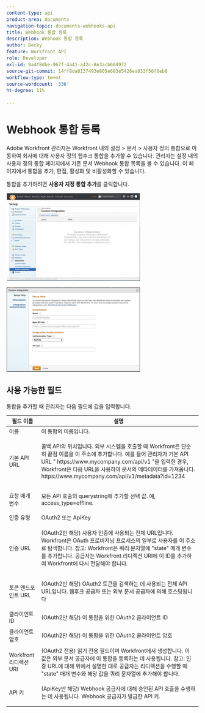 ```yaml
---
content-type: api
product-area: documents
navigation-topic: documents-webhooks-api
title: Webhook 통합 등록
description: Webhook 통합 등록
author: Becky
feature: Workfront API
role: Developer
exl-id: 9a4f8dbe-967f-4a41-a42c-8e3acb604972
source-git-commit: 14ff8da8137493e805e683e5426ea933f56f8eb8
workflow-type: tm+mt
source-wordcount: '336'
ht-degree: 11%

---
```



# Webhook 통합 등록

Adobe Workfront 관리자는 Workfront 내의 설정 > 문서 > 사용자 정의 통합으로 이동하여 회사에 대해 사용자 정의 웹후크 통합을 추가할 수 있습니다. 관리자는 설정 내의 사용자 정의 통합 페이지에서 기존 문서 Webhook 통합 목록을 볼 수 있습니다. 이 페이지에서 통합을 추가, 편집, 활성화 및 비활성화할 수 있습니다.

통합을 추가하려면 **사용자 지정 통합 추가**&#x200B;를 클릭합니다.

![](assets/webhooks-integration-350x230.png)

![](assets/webhooks-integration-2-350x220.png)

## 사용 가능한 필드

통합을 추가할 때 관리자는 다음 필드에 값을 입력합니다.

<table style="table-layout:auto"> 
 <col> 
 <col> 
 <thead> 
  <tr> 
   <th>필드 이름</th> 
   <th>설명</th> 
  </tr> 
 </thead> 
 <tbody> 
  <tr> 
   <td>이름</td> 
   <td>이 통합의 이름입니다.</td> 
  </tr> 
  <tr> 
   <td>기본 API URL</td> 
   <td> <p>콜백 API의 위치입니다. 외부 시스템을 호출할 때 Workfront은 단순히 끝점 이름을 이 주소에 추가합니다. 예를 들어 관리자가 기본 API URL " https://www.mycompany.com/api/v1 "을 입력한 경우, Workfront은 다음 URL을 사용하여 문서의 메타데이터를 가져옵니다. https://www.mycompany.com/api/v1/metadata?id=1234</p> </td> 
  </tr> 
  <tr> 
   <td>요청 매개 변수</td> 
   <td> <p>모든 API 호출의 querystring에 추가할 선택 값. 예, access_type=offline. </p> </td> 
  </tr> 
  <tr> 
   <td>인증 유형</td> 
   <td>OAuth2 또는 ApiKey</td> 
  </tr> 
  <tr> 
   <td>인증 URL</td> 
   <td> <p>(OAuth2만 해당) 사용자 인증에 사용되는 전체 URL입니다. Workfront은 OAuth 프로비저닝 프로세스의 일부로 사용자를 이 주소로 탐색합니다. 참고: Workfront은 쿼리 문자열에 "state" 매개 변수를 추가합니다. 공급자는 Workfront 리디렉션 URI에 이 ID를 추가하여 Workfront에 다시 전달해야 합니다.</p> </td> 
  </tr> 
  <tr> 
   <td>토큰 엔드포인트 URL</td> 
   <td> <p>(OAuth2만 해당) OAuth2 토큰을 검색하는 데 사용되는 전체 API URL입니다. 웹후크 공급자 또는 외부 문서 공급자에 의해 호스팅됩니다</p> </td> 
  </tr> 
  <tr> 
   <td>클라이언트 ID</td> 
   <td>(OAuth2만 해당) 이 통합을 위한 OAuth2 클라이언트 ID</td> 
  </tr> 
  <tr> 
   <td>클라이언트 암호</td> 
   <td> <p>(OAuth2만 해당) 이 통합을 위한 OAuth2 클라이언트 암호</p> </td> 
  </tr> 
  <tr> 
   <td>Workfront 리디렉션 URI</td> 
   <td>(OAuth2 전용) 읽기 전용 필드이며 Workfront에서 생성합니다. 이 값은 외부 문서 공급자에 이 통합을 등록하는 데 사용됩니다. 참고: 인증 URL에 대해 위에서 설명한 대로 공급자는 리디렉션을 수행할 때 "state" 매개 변수와 해당 값을 쿼리 문자열에 추가해야 합니다.</td> 
  </tr> 
  <tr> 
   <td>API 키</td> 
   <td> <p>(ApiKey만 해당) Webhook 공급자에 대해 승인된 API 호출을 수행하는 데 사용됩니다. Webhook 공급자가 발급한 API 키.</p> </td> 
  </tr> 
 </tbody> 
</table>
